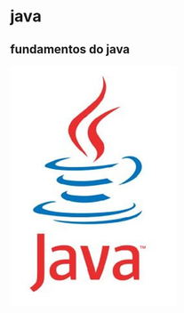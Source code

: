 # java
<h2>fundamentos do java</h2>
<img src = "https://github.com/rodrigospedo/java/blob/master/imagens/java.jpg">
